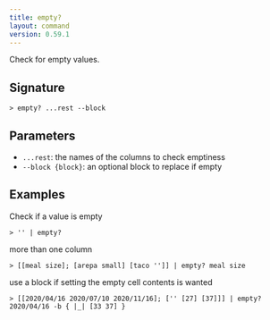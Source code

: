 ```yaml
---
title: empty?
layout: command
version: 0.59.1
---
```


Check for empty values.

## Signature

```> empty? ...rest --block```

## Parameters

 -  `...rest`: the names of the columns to check emptiness
 -  `--block {block}`: an optional block to replace if empty

## Examples

Check if a value is empty
```shell
> '' | empty?
```

more than one column
```shell
> [[meal size]; [arepa small] [taco '']] | empty? meal size
```

use a block if setting the empty cell contents is wanted
```shell
> [[2020/04/16 2020/07/10 2020/11/16]; ['' [27] [37]]] | empty? 2020/04/16 -b { |_| [33 37] }
```
